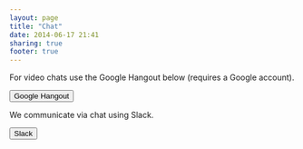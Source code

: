 ```yaml
---
layout: page
title: "Chat"
date: 2014-06-17 21:41
sharing: true
footer: true
---
```


For video chats use the Google Hangout below (requires a Google account).
<p>
<button type="button" onClick="parent.location='https://plus.google.com/hangouts/_/calendar/c2Vhbi5wYXJlbnRAZ21haWwuY29t.tiq60d6t7dmuuem14ldb4ond48?authuser=0'">Google Hangout</button>
</p>


We communicate via chat using Slack.
<div>
<button type="button" onClick="parent.location='https://stlab.slack.com/'">Slack</button>
</div>
